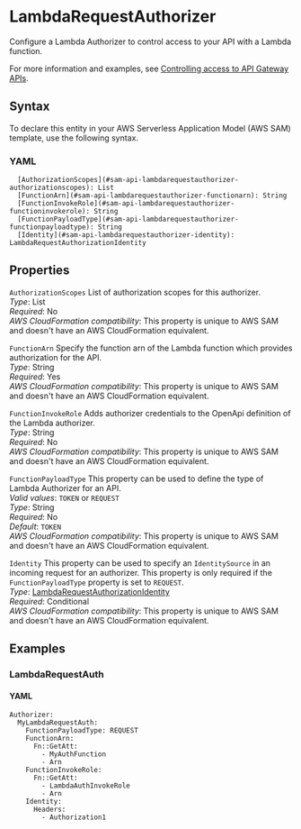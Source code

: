 # LambdaRequestAuthorizer<a name="sam-property-api-lambdarequestauthorizer"></a>

Configure a Lambda Authorizer to control access to your API with a Lambda function\.

For more information and examples, see [Controlling access to API Gateway APIs](serverless-controlling-access-to-apis.md)\.

## Syntax<a name="sam-property-api-lambdarequestauthorizer-syntax"></a>

To declare this entity in your AWS Serverless Application Model \(AWS SAM\) template, use the following syntax\.

### YAML<a name="sam-property-api-lambdarequestauthorizer-syntax.yaml"></a>

```
  [AuthorizationScopes](#sam-api-lambdarequestauthorizer-authorizationscopes): List
  [FunctionArn](#sam-api-lambdarequestauthorizer-functionarn): String
  [FunctionInvokeRole](#sam-api-lambdarequestauthorizer-functioninvokerole): String
  [FunctionPayloadType](#sam-api-lambdarequestauthorizer-functionpayloadtype): String
  [Identity](#sam-api-lambdarequestauthorizer-identity): LambdaRequestAuthorizationIdentity
```

## Properties<a name="sam-property-api-lambdarequestauthorizer-properties"></a>

 `AuthorizationScopes`   <a name="sam-api-lambdarequestauthorizer-authorizationscopes"></a>
List of authorization scopes for this authorizer\.  
*Type*: List  
*Required*: No  
*AWS CloudFormation compatibility*: This property is unique to AWS SAM and doesn't have an AWS CloudFormation equivalent\.

 `FunctionArn`   <a name="sam-api-lambdarequestauthorizer-functionarn"></a>
Specify the function arn of the Lambda function which provides authorization for the API\.  
*Type*: String  
*Required*: Yes  
*AWS CloudFormation compatibility*: This property is unique to AWS SAM and doesn't have an AWS CloudFormation equivalent\.

 `FunctionInvokeRole`   <a name="sam-api-lambdarequestauthorizer-functioninvokerole"></a>
Adds authorizer credentials to the OpenApi definition of the Lambda authorizer\.  
*Type*: String  
*Required*: No  
*AWS CloudFormation compatibility*: This property is unique to AWS SAM and doesn't have an AWS CloudFormation equivalent\.

 `FunctionPayloadType`   <a name="sam-api-lambdarequestauthorizer-functionpayloadtype"></a>
This property can be used to define the type of Lambda Authorizer for an API\.  
*Valid values*: `TOKEN` or `REQUEST`  
*Type*: String  
*Required*: No  
*Default*: `TOKEN`  
*AWS CloudFormation compatibility*: This property is unique to AWS SAM and doesn't have an AWS CloudFormation equivalent\.

 `Identity`   <a name="sam-api-lambdarequestauthorizer-identity"></a>
This property can be used to specify an `IdentitySource` in an incoming request for an authorizer\. This property is only required if the `FunctionPayloadType` property is set to `REQUEST`\.  
*Type*: [LambdaRequestAuthorizationIdentity](sam-property-api-lambdarequestauthorizationidentity.md)  
*Required*: Conditional  
*AWS CloudFormation compatibility*: This property is unique to AWS SAM and doesn't have an AWS CloudFormation equivalent\.

## Examples<a name="sam-property-api-lambdarequestauthorizer--examples"></a>

### LambdaRequestAuth<a name="sam-property-api-lambdarequestauthorizer--examples--lambdarequestauth"></a>

#### YAML<a name="sam-property-api-lambdarequestauthorizer--examples--lambdarequestauth--yaml"></a>

```
Authorizer:
  MyLambdaRequestAuth:
    FunctionPayloadType: REQUEST
    FunctionArn:
      Fn::GetAtt:
        - MyAuthFunction
        - Arn
    FunctionInvokeRole:
      Fn::GetAtt:
        - LambdaAuthInvokeRole
        - Arn
    Identity:
      Headers:
        - Authorization1
```